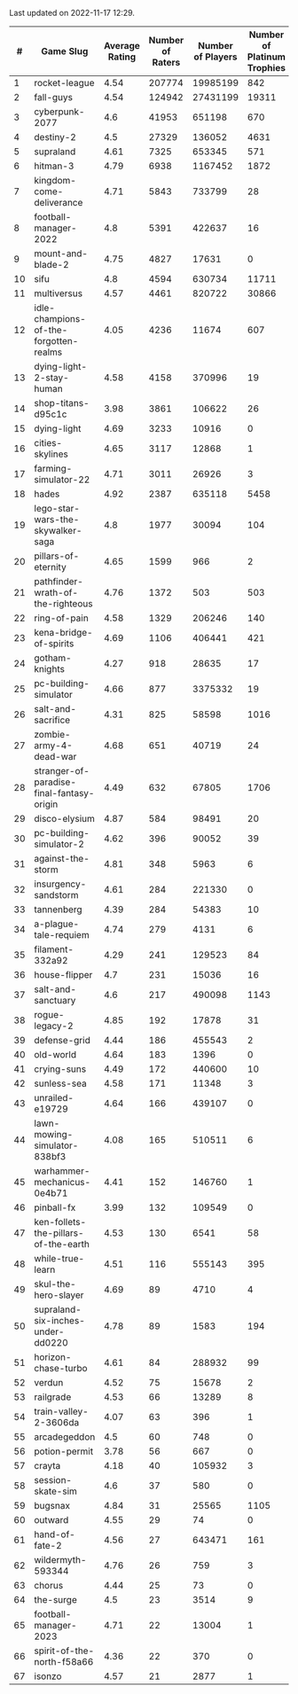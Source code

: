 Last updated on 2022-11-17 12:29.


|#|Game Slug|Average Rating|Number of Raters|Number of Players|Number of Platinum Trophies|Max Rarity (%)|
|---|---|---|---|---|---|---|
|1|rocket-league|4.54|207774|19985199|842|75|
|2|fall-guys|4.54|124942|27431199|19311|4|
|3|cyberpunk-2077|4.6|41953|651198|670|62|
|4|destiny-2|4.5|27329|136052|4631|95|
|5|supraland|4.61|7325|653345|571|99|
|6|hitman-3|4.79|6938|1167452|1872|48|
|7|kingdom-come-deliverance|4.71|5843|733799|28|30|
|8|football-manager-2022|4.8|5391|422637|16|49|
|9|mount-and-blade-2|4.75|4827|17631|0|1|
|10|sifu|4.8|4594|630734|11711|96|
|11|multiversus|4.57|4461|820722|30866|79|
|12|idle-champions-of-the-forgotten-realms|4.05|4236|11674|607|7|
|13|dying-light-2-stay-human|4.58|4158|370996|19|0.4|
|14|shop-titans-d95c1c|3.98|3861|106622|26|98|
|15|dying-light|4.69|3233|10916|0|97|
|16|cities-skylines|4.65|3117|12868|1|79|
|17|farming-simulator-22|4.71|3011|26926|3|80|
|18|hades|4.92|2387|635118|5458|89|
|19|lego-star-wars-the-skywalker-saga|4.8|1977|30094|104|98|
|20|pillars-of-eternity|4.65|1599|966|2|79|
|21|pathfinder-wrath-of-the-righteous|4.76|1372|503|503|27|
|22|ring-of-pain|4.58|1329|206246|140|96|
|23|kena-bridge-of-spirits|4.69|1106|406441|421|94|
|24|gotham-knights|4.27|918|28635|17|34|
|25|pc-building-simulator|4.66|877|3375332|19|48|
|26|salt-and-sacrifice|4.31|825|58598|1016|91|
|27|zombie-army-4-dead-war|4.68|651|40719|24|66|
|28|stranger-of-paradise-final-fantasy-origin|4.49|632|67805|1706|98|
|29|disco-elysium|4.87|584|98491|20|28|
|30|pc-building-simulator-2|4.62|396|90052|39|75|
|31|against-the-storm|4.81|348|5963|6|22|
|32|insurgency-sandstorm|4.61|284|221330|0|6|
|33|tannenberg|4.39|284|54383|10|85|
|34|a-plague-tale-requiem|4.74|279|4131|6|92|
|35|filament-332a92|4.29|241|129523|84|93|
|36|house-flipper|4.7|231|15036|16|93|
|37|salt-and-sanctuary|4.6|217|490098|1143|83|
|38|rogue-legacy-2|4.85|192|17878|31|0.7|
|39|defense-grid|4.44|186|455543|2|80|
|40|old-world|4.64|183|1396|0|86|
|41|crying-suns|4.49|172|440600|10|65|
|42|sunless-sea|4.58|171|11348|3|37|
|43|unrailed-e19729|4.64|166|439107|0|2|
|44|lawn-mowing-simulator-838bf3|4.08|165|510511|6|88|
|45|warhammer-mechanicus-0e4b71|4.41|152|146760|1|24|
|46|pinball-fx|3.99|132|109549|0|86|
|47|ken-follets-the-pillars-of-the-earth|4.53|130|6541|58|50|
|48|while-true-learn|4.51|116|555143|395|93|
|49|skul-the-hero-slayer|4.69|89|4710|4|96|
|50|supraland-six-inches-under-dd0220|4.78|89|1583|194|99|
|51|horizon-chase-turbo|4.61|84|288932|99|83|
|52|verdun|4.52|75|15678|2|71|
|53|railgrade|4.53|66|13289|8|98|
|54|train-valley-2-3606da|4.07|63|396|1|88|
|55|arcadegeddon|4.5|60|748|0|95|
|56|potion-permit|3.78|56|667|0|98|
|57|crayta|4.18|40|105932|3|23|
|58|session-skate-sim|4.6|37|580|0|26|
|59|bugsnax|4.84|31|25565|1105|97|
|60|outward|4.55|29|74|0|91|
|61|hand-of-fate-2|4.56|27|643471|161|72|
|62|wildermyth-593344|4.76|26|759|3|91|
|63|chorus|4.44|25|73|0|84|
|64|the-surge|4.5|23|3514|9|94|
|65|football-manager-2023|4.71|22|13004|1|79|
|66|spirit-of-the-north-f58a66|4.36|22|370|0|49|
|67|isonzo|4.57|21|2877|1|62|
